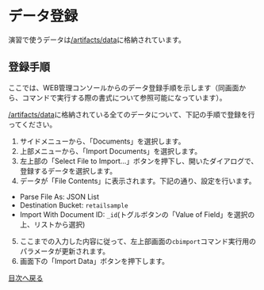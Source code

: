 # データ登録

演習で使うデータは[/artifacts/data](/artifacts/data)に格納されています。

## 登録手順

ここでは、WEB管理コンソールからのデータ登録手順を示します（同画面から、コマンドで実行する際の書式について参照可能になっています）。

[/artifacts/data](/artifacts/data)に格納されている全てのデータについて、下記の手順で登録を行ってください。

1. サイドメニューから、「Documents」を選択します。
2. 上部メニューから、「Import Documents」を選択します。
3. 左上部の「Select File to Import...」ボタンを押下し、開いたダイアログで、登録するデータを選択します。
4. データが「File Contents」に表示されます。下記の通り、設定を行います。
- Parse File As: JSON List
- Destination Bucket: `retailsample`
- Import With Document ID: `_id`(トグルボタンの「Value of Field」を選択の上、リストから選択)
5. ここまでの入力した内容に従って、左上部画面の`cbimport`コマンド実行用のパラメータが更新されます。
6. 画面下の「Import Data」ボタンを押下します。

[目次へ戻る](https://github.com/YoshiyukiKono/cb-dev-days-couchbase/blob/main/docs/README.md)
